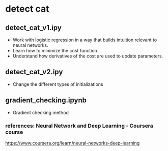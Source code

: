 # detect cat

## detect_cat_v1.ipy
- Work with logistic regression in a way that builds intuition relevant to neural networks.
- Learn how to minimize the cost function.
- Understand how derivatives of the cost are used to update parameters.

## detect_cat_v2.ipy
- Change the different types of initializations

## gradient_checking.ipynb
- Gradient checking method

### references: Neural Network and Deep Learning - Coursera course
https://www.coursera.org/learn/neural-networks-deep-learning
